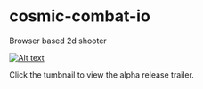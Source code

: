 # cosmic-combat-io
Browser based 2d shooter

[![Alt text](https://img.youtube.com/vi/mD5iTq9Yl_c/0.jpg)](https://www.youtube.com/watch?v=mD5iTq9Yl_c)

Click the tumbnail to view the alpha release trailer.

